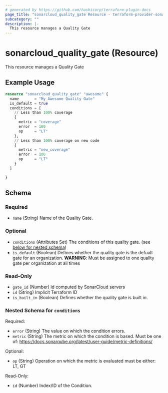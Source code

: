 ```yaml
---
# generated by https://github.com/hashicorp/terraform-plugin-docs
page_title: "sonarcloud_quality_gate Resource - terraform-provider-sonarcloud"
subcategory: ""
description: |-
  This resource manages a Quality Gate
---
```


# sonarcloud_quality_gate (Resource)

This resource manages a Quality Gate

## Example Usage

```terraform
resource "sonarcloud_quality_gate" "awesome" {
  name       = "My Awesome Quality Gate"
  is_default = true
  conditions = [
    // Less than 100% coverage
    {
      metric = "coverage"
      error  = 100
      op     = "LT"
    },
    // Less than 100% coverage on new code
    {
      metric = "new_coverage"
      error  = 100
      op     = "LT"
    }
  ]

}
```

<!-- schema generated by tfplugindocs -->
## Schema

### Required

- `name` (String) Name of the Quality Gate.

### Optional

- `conditions` (Attributes Set) The conditions of this quality gate. (see [below for nested schema](#nestedatt--conditions))
- `is_default` (Boolean) Defines whether the quality gate is the defualt gate for an organization. **WARNING**: Must be assigned to one quality gate per organization at all times

### Read-Only

- `gate_id` (Number) Id computed by SonarCloud servers
- `id` (String) Implicit Terraform ID
- `is_built_in` (Boolean) Defines whether the quality gate is built in.

<a id="nestedatt--conditions"></a>
### Nested Schema for `conditions`

Required:

- `error` (String) The value on which the condition errors.
- `metric` (String) The metric on which the condition is based. Must be one of: https://docs.sonarqube.org/latest/user-guide/metric-definitions/

Optional:

- `op` (String) Operation on which the metric is evaluated must be either: LT, GT

Read-Only:

- `id` (Number) Index/ID of the Condition.


